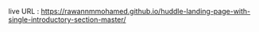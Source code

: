 live URL : https://rawannmmohamed.github.io/huddle-landing-page-with-single-introductory-section-master/

